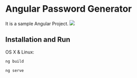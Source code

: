 # Angular Password Generator
It is a sample Angular Project.
![](header.png)

## Installation and Run

OS X & Linux:

```sh
ng build
```
```sh
ng serve
```
